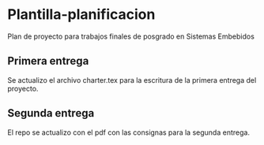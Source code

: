 # Plantilla-planificacion
Plan de proyecto para trabajos finales de posgrado en Sistemas Embebidos

## Primera entrega

Se actualizo el archivo charter.tex para la escritura de la primera entrega del proyecto.


## Segunda entrega

El repo se actualizo con el pdf con las consignas para la segunda entrega.
